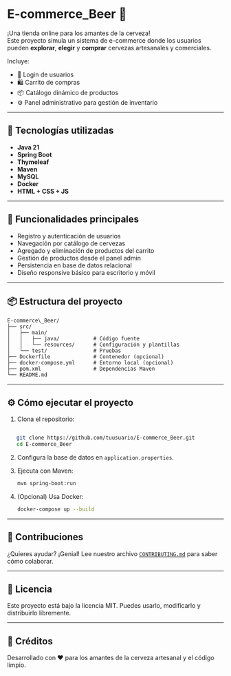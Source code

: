 # E-commerce_Beer 🍻

¡Una tienda online para los amantes de la cerveza!  
Este proyecto simula un sistema de e-commerce donde los usuarios pueden **explorar**, **elegir** y **comprar** cervezas artesanales y comerciales.  

Incluye:

- 🔐 Login de usuarios
- 🛍️ Carrito de compras
- 📦 Catálogo dinámico de productos
- ⚙️ Panel administrativo para gestión de inventario

---

## 🚀 Tecnologías utilizadas

- **Java 21**
- **Spring Boot**
- **Thymeleaf**
- **Maven**
- **MySQL**
- **Docker**
- **HTML + CSS + JS**

---

## 📂 Funcionalidades principales

- Registro y autenticación de usuarios
- Navegación por catálogo de cervezas
- Agregado y eliminación de productos del carrito
- Gestión de productos desde el panel admin
- Persistencia en base de datos relacional
- Diseño responsive básico para escritorio y móvil

---

## 📦 Estructura del proyecto


```plaintext
E-commerce\_Beer/
├── src/
│   ├── main/
│   │   ├── java/           # Código fuente
│   │   └── resources/      # Configuración y plantillas
│   └── test/               # Pruebas
├── Dockerfile              # Contenedor (opcional)
├── docker-compose.yml      # Entorno local (opcional)
├── pom.xml                 # Dependencias Maven
└── README.md
```

---

## ⚙️ Cómo ejecutar el proyecto
1. Clona el repositorio:
````bash

   git clone https://github.com/tuusuario/E-commerce_Beer.git
   cd E-commerce_Beer
````

2. Configura la base de datos en `application.properties`.

3. Ejecuta con Maven:

   ```bash
   mvn spring-boot:run
   ```

4. (Opcional) Usa Docker:

   ```bash
   docker-compose up --build
   ```

---

## 🤝 Contribuciones

¿Quieres ayudar? ¡Genial! Lee nuestro archivo [`CONTRIBUTING.md`](CONTRIBUTING.md) para saber cómo colaborar.

---

## 📄 Licencia

Este proyecto está bajo la licencia MIT.
Puedes usarlo, modificarlo y distribuirlo libremente.

---

## 🍺 Créditos

Desarrollado con ❤️ para los amantes de la cerveza artesanal y el código limpio.